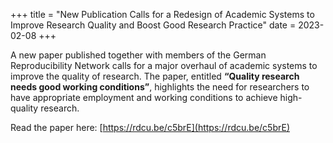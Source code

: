 +++ 
title = "New Publication Calls for a Redesign of Academic Systems to Improve Research Quality and Boost Good Research Practice"
date = 2023-02-08
+++

A new paper published together with members of the German Reproducibility Network calls for a major overhaul of academic systems to improve the quality of research. The paper, entitled **“Quality research needs good working conditions”**, highlights the need for researchers to have appropriate employment and working conditions to achieve high-quality research.

Read the paper here: [https://rdcu.be/c5brE](https://rdcu.be/c5brE)
